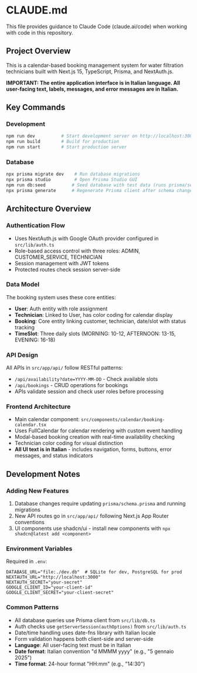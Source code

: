 # CLAUDE.md

This file provides guidance to Claude Code (claude.ai/code) when working with code in this repository.

## Project Overview
This is a calendar-based booking management system for water filtration technicians built with Next.js 15, TypeScript, Prisma, and NextAuth.js.

**IMPORTANT: The entire application interface is in Italian language. All user-facing text, labels, messages, and error messages are in Italian.**

## Key Commands

### Development
```bash
npm run dev          # Start development server on http://localhost:3000
npm run build        # Build for production
npm run start        # Start production server
```

### Database
```bash
npx prisma migrate dev    # Run database migrations
npx prisma studio         # Open Prisma Studio GUI
npm run db:seed          # Seed database with test data (runs prisma/seed.ts)
npx prisma generate      # Regenerate Prisma client after schema changes
```

## Architecture Overview

### Authentication Flow
- Uses NextAuth.js with Google OAuth provider configured in `src/lib/auth.ts`
- Role-based access control with three roles: ADMIN, CUSTOMER_SERVICE, TECHNICIAN
- Session management with JWT tokens
- Protected routes check session server-side

### Data Model
The booking system uses these core entities:
- **User**: Auth entity with role assignment
- **Technician**: Linked to User, has color coding for calendar display
- **Booking**: Core entity linking customer, technician, date/slot with status tracking
- **TimeSlot**: Three daily slots (MORNING: 10-12, AFTERNOON: 13-15, EVENING: 16-18)

### API Design
All APIs in `src/app/api/` follow RESTful patterns:
- `/api/availability?date=YYYY-MM-DD` - Check available slots
- `/api/bookings` - CRUD operations for bookings
- APIs validate session and check user roles before processing

### Frontend Architecture
- Main calendar component: `src/components/calendar/booking-calendar.tsx`
- Uses FullCalendar for calendar rendering with custom event handling
- Modal-based booking creation with real-time availability checking
- Technician color coding for visual distinction
- **All UI text is in Italian** - includes navigation, forms, buttons, error messages, and status indicators

## Development Notes

### Adding New Features
1. Database changes require updating `prisma/schema.prisma` and running migrations
2. New API routes go in `src/app/api/` following Next.js App Router conventions
3. UI components use shadcn/ui - install new components with `npx shadcn@latest add <component>`

### Environment Variables
Required in `.env`:
```
DATABASE_URL="file:./dev.db"  # SQLite for dev, PostgreSQL for prod
NEXTAUTH_URL="http://localhost:3000"
NEXTAUTH_SECRET="your-secret"
GOOGLE_CLIENT_ID="your-client-id"
GOOGLE_CLIENT_SECRET="your-client-secret"
```

### Common Patterns
- All database queries use Prisma client from `src/lib/db.ts`
- Auth checks use `getServerSession(authOptions)` from `src/lib/auth.ts`
- Date/time handling uses date-fns library with Italian locale
- Form validation happens both client-side and server-side
- **Language**: All user-facing text must be in Italian
- **Date format**: Italian convention "d MMMM yyyy" (e.g., "5 gennaio 2025")
- **Time format**: 24-hour format "HH:mm" (e.g., "14:30")